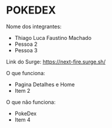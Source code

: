 # POKEDEX

Nome dos integrantes: 
- Thiago Luca Faustino Machado
- Pessoa 2
- Pessoa 3

Link do Surge: https://next-fire.surge.sh/

O que funciona:
- Pagina Detalhes e Home
- Item 2

O que não funciona: 
- PokeDex
- Item 4
